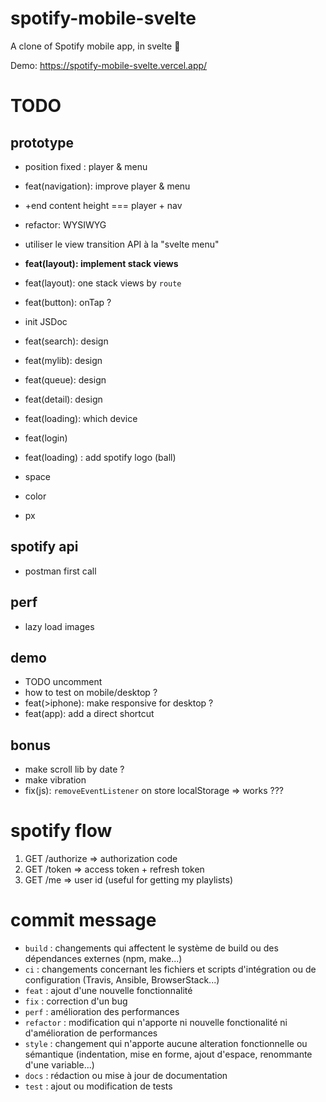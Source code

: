 # spotify-mobile-svelte

A clone of Spotify mobile app, in svelte 🚀

Demo: https://spotify-mobile-svelte.vercel.app/

# TODO

## prototype

- position fixed : player & menu
- feat(navigation): improve player & menu
- +end content height === player + nav
- refactor: WYSIWYG
- utiliser le view transition API à la "svelte menu"
- **feat(layout): implement stack views**

- feat(layout): one stack views by `route`
- feat(button): onTap ?
- init JSDoc

- feat(search): design
- feat(mylib): design
- feat(queue): design
- feat(detail): design
- feat(loading): which device
- feat(login)

- feat(loading) : add spotify logo (ball)
- space
- color
- px

## spotify api

- postman first call

## perf

- lazy load images

## demo

- TODO uncomment
- how to test on mobile/desktop ?
- feat(>iphone): make responsive for desktop ?
- feat(app): add a direct shortcut

## bonus

- make scroll lib by date ?
- make vibration
- fix(js): `removeEventListener` on store localStorage => works ???

# spotify flow

1. GET /authorize => authorization code
2. GET /token => access token + refresh token
3. GET /me => user id (useful for getting my playlists)

# commit message

- `build` : changements qui affectent le système de build ou des dépendances externes (npm, make...)
- `ci` : changements concernant les fichiers et scripts d'intégration ou de configuration (Travis, Ansible, BrowserStack...)
- `feat` : ajout d'une nouvelle fonctionnalité
- `fix` : correction d'un bug
- `perf` : amélioration des performances
- `refactor` : modification qui n'apporte ni nouvelle fonctionalité ni d'amélioration de performances
- `style` : changement qui n'apporte aucune alteration fonctionnelle ou sémantique (indentation, mise en forme, ajout d'espace, renommante d'une variable...)
- `docs` : rédaction ou mise à jour de documentation
- `test` : ajout ou modification de tests
